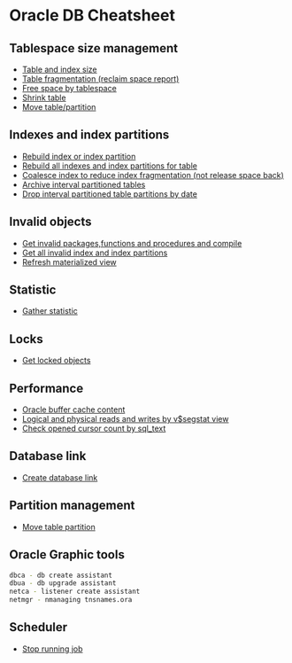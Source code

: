 # Oracle DB Cheatsheet

## Tablespace size management

- [Table and index size](sql/tablespace/usedSpace.sql)
- [Table fragmentation (reclaim space report)](sql/tablespace/reclaimSpaceReport.sql)
- [Free space by tablespace](sql/tablespace/getFreeSpaceByTablespace.sql)
- [Shrink table](sql/tablespace/shrink.sql)
- [Move table/partition](sql/tablespace/move.sql)

## Indexes and index partitions

- [Rebuild index or index partition](sql/index/rebuildIndex.sql)
- [Rebuild all indexes and index partitions for table](sql/index/rebuildAllIndexesForTable.sql)
- [Coalesce index to reduce index fragmentation (not release space back)](sql/index/coalesceInde.sql)
- [Archive interval partitioned tables](sql/partitions/moveToArchiveTablespaceAndCompress.sql)
- [Drop interval partitioned table partitions by date](sql/partitions/dropIntervalPartitionsByDate.sql) 

## Invalid objects

- [Get invalid packages,functions and procedures and compile](sql/objects/invalidObjects.sql)
- [Get all invalid index and index partitions](sql/objects/invalidObjects.sql)
- [Refresh materialized view](sql/objects/refreshMaterializedView.sql)

## Statistic

- [Gather statistic](sql/statistic/gatherStatisticForTable.sql)

## Locks

- [Get locked objects](sql/locks/lockedObjects.sql)

## Performance

- [Oracle buffer cache content](sql/performance/bufferCacheContent.sql)
- [Logical and physical reads and writes by v$segstat view](sql/perfrmance/segStat.sql)
- [Check opened cursor count by sql_text](sql/performance/cursorCountBySql.sql)

## Database link

- [Create database link](sql/dblink/createDbLinkBySID.sql)

## Partition management

- [Move table partition](sql/partitions/movePartition.sql)

## Oracle Graphic tools

 ```bash
dbca - db create assistant
dbua - db upgrade assistant
netca - listener create assistant
netmgr - nmanaging tnsnames.ora
```

## Scheduler
- [Stop running job](sql/scheduler/stopRunningJob.sql)